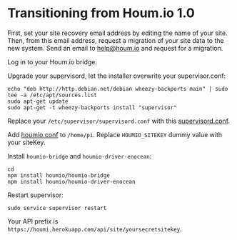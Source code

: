 # Transitioning from Houm.io 1.0

First, set your site recovery email address by editing the name of your site. Then, from this email address, request a migration of your site data to the new system. Send an email to help@houm.io and request for a migration.

Log in to your Houm.io bridge.

Upgrade your supervisord, let the installer overwrite your supervisor.conf:

    echo "deb http://http.debian.net/debian wheezy-backports main" | sudo tee -a /etc/apt/sources.list
    sudo apt-get update
    sudo apt-get -t wheezy-backports install "supervisor"

Replace your `/etc/supervisor/supervisord.conf` with this [supervisord.conf](supervisord.conf).

Add [houmio.conf](houmio.conf) to `/home/pi`. Replace `HOUMIO_SITEKEY` dummy value with your siteKey.

Install `houmio-bridge` and `houmio-driver-enocean`:

    cd
    npm install houmio/houmio-bridge
    npm install houmio/houmio-driver-enocean

Restart supervisor:

    sudo service supervisor restart

Your API prefix is `https://houmi.herokuapp.com/api/site/yoursecretsitekey`.